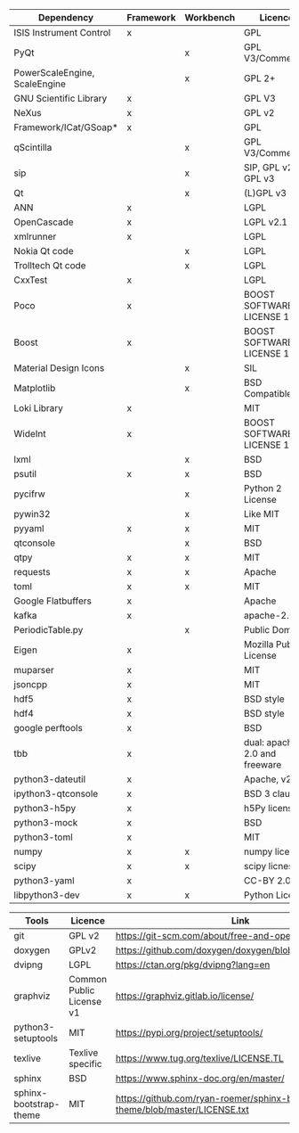 
| Dependency                    | Framework | Workbench | Licence                       | Link                                                                                                                      |
|-------------------------------|-----------|-----------|-------------------------------|---------------------------------------------------------------------------------------------------------------------------|
| ISIS Instrument Control       | x         |           | GPL                           | https://github.com/mantidproject/mantid/blob/master/Framework/LiveData/src/ISIS/DAE/idc.h                                 |
| PyQt                          |           | x         | GPL V3/Commercial             | https://riverbankcomputing.com/software/pyqt/intro                                                                        |
| PowerScaleEngine, ScaleEngine |           | x         | GPL 2+                        | https://github.com/mantidproject/mantid/blob/master/qt/widgets/plotting/inc/MantidQtWidgets/Plotting/Qwt/ScaleEngine.h    |
| GNU Scientific Library        | x         |           | GPL V3                        | https://www.gnu.org/software/gsl/doc/html/gpl.html                                                                        |
| NeXus                         | x         |           | GPL v2                        | https://metadata.ftp-master.debian.org/changelogs//main/n/nexus/nexus_4.4.3-4_copyright                                   |
| Framework/ICat/GSoap*         | x         |           | GPL                           | https://github.com/mantidproject/mantid/blob/main/Framework/ICat/src/ICat4/GSoapGenerated/ICat4ICATPortBindingProxy.cpp |
| qScintilla                    |           | x         | GPL V3/Commercial             | https://www.riverbankcomputing.com/software/qscintilla/intro                                                              |
| sip                           |           | x         | SIP, GPL v2, GPL v3           | https://www.riverbankcomputing.com/software/sip/license                                                                   |
| Qt                            |           | x         | (L)GPL v3                     | https://www.qt.io/licensing/                                                                                              |
| ANN                           | x         |           | LGPL                          | https://www.cs.umd.edu/~mount/ANN/                                                                                        |
| OpenCascade                   | x         |           | LGPL v2.1                     | https://www.opencascade.com/content/licensing                                                                             |
| xmlrunner                     | x         |           | LGPL                          | https://github.com/pycontribs/xmlrunner/blob/master/LICENSE                                                               |
| Nokia Qt code                 |           | x         | LGPL                          | https://doc.qt.io/archives/qt-4.8/opensourceedition.html                                                                  |
| Trolltech Qt code             |           | x         | LGPL                          | https://doc.qt.io/archives/3.3/opensourceedition.html                                                                     |
| CxxTest                       | x         |           | LGPL                          | http://cxxtest.com/guide.html                                                                                             |
| Poco                          | x         |           | BOOST SOFTWARE LICENSE 1.0    | https://pocoproject.org/about.html                                                                                        |
| Boost                         | x         |           | BOOST SOFTWARE LICENSE 1.0    | https://www.boost.org/users/license.html                                                                                  |
| Material Design Icons         |           | x         | SIL                           | https://zavoloklom.github.io/material-design-iconic-font/license.html                                                     |
| Matplotlib                    |           | x         | BSD Compatible                | https://matplotlib.org/users/license.html                                                                                 |
| Loki Library                  | x         |           | MIT                           | https://sourceforge.net/projects/loki-lib/                                                                                |
| WideInt                       | x         |           | BOOST SOFTWARE LICENSE 1.0    | https://github.com/mantidproject/mantid/blob/master/Framework/DataObjects/inc/MantidDataObjects/MortonIndex/WideInt.h     |
| lxml                          |           | x         | BSD                           | https://lxml.de/index.html#license                                                                                        |
| psutil                        | x         | x         | BSD                           | https://github.com/giampaolo/psutil/blob/master/LICENSE                                                                   |
| pycifrw                       |           | x         | Python 2 License              | https://bitbucket.org/jamesrhester/pycifrw/src/efd90c5e6dec7caf1e61fac68492a7fd66661d97/LICENSE?at=development            |
| pywin32                       |           | x         | Like MIT                      | https://github.com/SublimeText/Pywin32/blob/master/License.txt                                                            |
| pyyaml                        | x         | x         | MIT                           | https://github.com/yaml/pyyaml/blob/master/LICENSE                                                                        |
| qtconsole                     |           | x         | BSD                           | https://github.com/jupyter/qtconsole/blob/master/LICENSE                                                                  |
| qtpy                          | x         | x         | MIT                           | https://pypi.org/project/QtPy/                                                                                            |
| requests                      | x         | x         | Apache                        | https://github.com/psf/requests/blob/master/LICENSE                                                                       |
| toml                          | x         | x         | MIT                           | https://github.com/toml-lang/toml/blob/master/LICENSE                                                                     |
| Google Flatbuffers            | x         |           | Apache                        | https://github.com/google/flatbuffers/blob/master/LICENSE.txt                                                             |
| kafka                         | x         |           | apache-2.0                    | http://www.apache.org/licenses/                                                                                           |
| PeriodicTable.py              |           | x         | Public Domain                 | https://pypi.org/project/periodictable/                                                                                   |
| Eigen                         | x         |           | Mozilla Public License        | http://eigen.tuxfamily.org/index.php?title=Main_Page#License                                                              |
| muparser                      | x         |           | MIT                           | https://beltoforion.de/article.php?a=muparser                                                                             |
| jsoncpp                       | x         |           | MIT                           | https://github.com/open-source-parsers/jsoncpp/blob/master/LICENSE                                                        |
| hdf5                          | x         |           | BSD style                     | https://support.hdfgroup.org/ftp/HDF5/releases/COPYING                                                                    |
| hdf4                          | x         |           | BSD style                     | https://support.hdfgroup.org/ftp/HDF/HDF_Current/src/unpacked/COPYING                                                     |
| google perftools              | x         |           | BSD                           | https://github.com/gperftools/gperftools/blob/master/COPYING                                                              |
| tbb                           | x         |           | dual: apache-2.0 and freeware | https://www.threadingbuildingblocks.org/faq-categories/licensing                                                          |
| python3-dateutil              | x         |           | Apache, v2                    | https://github.com/dateutil/dateutil/blob/master/LICENSE                                                                  |
| ipython3-qtconsole            | x         |           | BSD 3 clause                  | https://github.com/jupyter/qtconsole/blob/master/LICENSE                                                                  |
| python3-h5py                  | x         |           | h5Py license                  | http://docs.h5py.org/en/stable/licenses.html                                                                              |
| python3-mock                  | x         |           | BSD                           | https://github.com/testing-cabal/mock/blob/master/LICENSE.txt                                                             |
| python3-toml                  | x         |           | MIT                           | https://github.com/toml-lang/toml/blob/master/LICENSE                                                                     |
| numpy                         | x         | x         | numpy license                 | https://numpy.org/license.html                                                                                            |
| scipy                         | x         | x         | scipy licnese                 | https://www.scipy.org/scipylib/license.html                                                                               |
| python3-yaml                  | x         |           | CC-BY 2.0                     | https://github.com/yamlcss/yaml/blob/master/License.txt                                                                   |
| libpython3-dev                | x         | x         | Python License                | https://docs.python.org/3/license.html                                                                                    |


| Tools                         | Licence                       | Link                                                                                                                      |
|-------------------------------|-------------------------------|---------------------------------------------------------------------------------------------------------------------------|
| git                           | GPL v2                        | https://git-scm.com/about/free-and-open-source                                                                            |
| doxygen                       | GPLv2                         | https://github.com/doxygen/doxygen/blob/master/LICENSE                                                                    |
| dvipng                        | LGPL                          | https://ctan.org/pkg/dvipng?lang=en                                                                                       |
| graphviz                      | Common Public License v1      | https://graphviz.gitlab.io/license/                                                                                       |
| python3-setuptools            | MIT                           | https://pypi.org/project/setuptools/                                                                                      |
| texlive                       | Texlive specific              | https://www.tug.org/texlive/LICENSE.TL                                                                                    |
| sphinx                        | BSD                           | https://www.sphinx-doc.org/en/master/                                                                                     |
| sphinx-bootstrap-theme        | MIT                           | https://github.com/ryan-roemer/sphinx-bootstrap-theme/blob/master/LICENSE.txt                                             |
